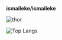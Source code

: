 **ismaileke/ismaileke** 

![thor](https://user-images.githubusercontent.com/74091824/177789715-7537db56-1cfb-42d6-b698-61613ee46d26.gif)

![Top Langs](https://github-readme-stats.vercel.app/api/top-langs/?username=ismaileke&langs_count=4&layout=compact)
